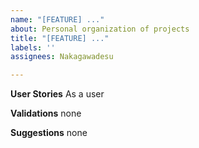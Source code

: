 ```yaml
---
name: "[FEATURE] ..."
about: Personal organization of projects
title: "[FEATURE] ..."
labels: ''
assignees: Nakagawadesu

---
```


**User Stories**
As a user

**Validations**
none

**Suggestions**
none

